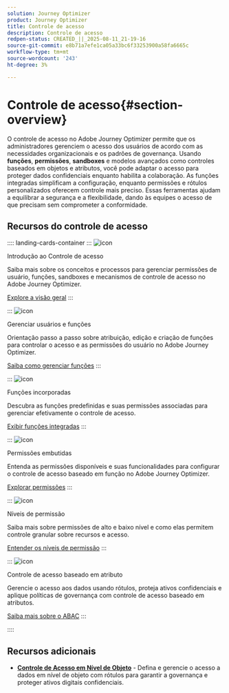 ```yaml
---
solution: Journey Optimizer
product: Journey Optimizer
title: Controle de acesso
description: Controle de acesso
redpen-status: CREATED_||_2025-08-11_21-19-16
source-git-commit: e8b71a7efe1ca05a33bc6f33253900a58fa6665c
workflow-type: tm+mt
source-wordcount: '243'
ht-degree: 3%

---
```



# Controle de acesso{#section-overview}

O controle de acesso no Adobe Journey Optimizer permite que os administradores gerenciem o acesso dos usuários de acordo com as necessidades organizacionais e os padrões de governança. Usando **funções**, **permissões**, **sandboxes** e modelos avançados como controles baseados em objetos e atributos, você pode adaptar o acesso para proteger dados confidenciais enquanto habilita a colaboração. As funções integradas simplificam a configuração, enquanto permissões e rótulos personalizados oferecem controle mais preciso. Essas ferramentas ajudam a equilibrar a segurança e a flexibilidade, dando às equipes o acesso de que precisam sem comprometer a conformidade.

## Recursos do controle de acesso

:::: landing-cards-container
:::
![icon](https://cdn.experienceleague.adobe.com/icons/circle-play.svg?lang=pt-BR)

Introdução ao Controle de acesso

Saiba mais sobre os conceitos e processos para gerenciar permissões de usuário, funções, sandboxes e mecanismos de controle de acesso no Adobe Journey Optimizer.

[Explore a visão geral](../using/administration/permissions-overview.md)
:::

:::
![icon](https://cdn.experienceleague.adobe.com/icons/list-check.svg?lang=pt-BR)

Gerenciar usuários e funções

Orientação passo a passo sobre atribuição, edição e criação de funções para controlar o acesso e as permissões do usuário no Adobe Journey Optimizer.

[Saiba como gerenciar funções](../using/administration/permissions.md)
:::

:::
![icon](https://cdn.experienceleague.adobe.com/icons/book.svg?lang=pt-BR)

Funções incorporadas

Descubra as funções predefinidas e suas permissões associadas para gerenciar efetivamente o controle de acesso.

[Exibir funções integradas](../using/administration/ootb-product-profiles.md)
:::

:::
![icon](https://cdn.experienceleague.adobe.com/icons/shield-halved.svg?lang=pt-BR)

Permissões embutidas

Entenda as permissões disponíveis e suas funcionalidades para configurar o controle de acesso baseado em função no Adobe Journey Optimizer.

[Explorar permissões](../using/administration/ootb-permissions.md)
:::

:::
![icon](https://cdn.experienceleague.adobe.com/icons/gear.svg?lang=pt-BR)

Níveis de permissão

Saiba mais sobre permissões de alto e baixo nível e como elas permitem controle granular sobre recursos e acesso.

[Entender os níveis de permissão](../using/administration/high-low-permissions.md)
:::

:::
![icon](https://cdn.experienceleague.adobe.com/icons/puzzle-piece.svg?lang=pt-BR)

Controle de acesso baseado em atributo

Gerencie o acesso aos dados usando rótulos, proteja ativos confidenciais e aplique políticas de governança com controle de acesso baseado em atributos.

[Saiba mais sobre o ABAC](../using/administration/attribute-based-access.md)
:::

::::


## Recursos adicionais

- **[Controle de Acesso em Nível de Objeto](../using/administration/object-based-access.md)** - Defina e gerencie o acesso a dados em nível de objeto com rótulos para garantir a governança e proteger ativos digitais confidenciais.
